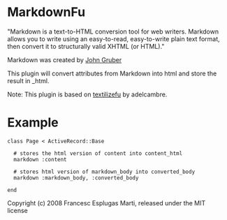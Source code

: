MarkdownFu
==========

"Markdown is a text-to-HTML conversion tool for web writers. Markdown allows 
you to write using an easy-to-read, easy-to-write plain text format, then 
convert it to structurally valid XHTML (or HTML)."

Markdown was created by [John Gruber][1]

This plugin will convert attributes from Markdown into html and store the result 
in <attribute>_html.

Note: This plugin is based on [textilizefu][2] by adelcambre.

Example
=======

    class Page < ActiveRecord::Base
    
      # stores the html version of content into content_html
      markdown :content
    
      # stores html version of markdown_body into converted_body
      markdown :markdown_body, :converted_body
    
    end

Copyright (c) 2008 Francesc Esplugas Marti, released under the MIT license

[1]: http://daringfireball.net/projects/markdown/
[2]: http://github.com/adelcambre/textilizefu/